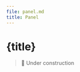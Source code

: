```yaml
---
file: panel.md
title: Panel
---
```


<script>
    import {Button} from '$lib'
</script>

# {title}

> 🚧 Under construction
